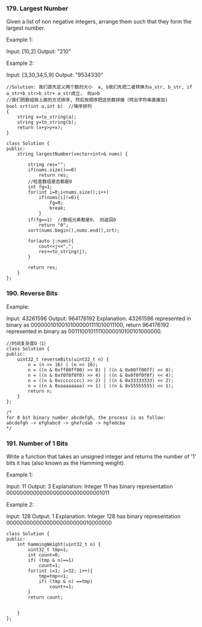 ### 179. Largest Number
Given a list of non negative integers, arrange them such that they form the largest number.

Example 1:

Input: [10,2]
Output: "210"

Example 2:

Input: [3,30,34,5,9]
Output: "9534330"

```
//Solution: 我们首先定义两个数的大小  a, b我们先把二者转换为a_str, b_str, if a_str+b_str>b_str+ a_str成立， 则a>b
//我们把数组按上面的方式排序, 然后按顺序把这些数拼接（转出字符串直接加)
bool srt(int a,int b)  //降序排列
{
    string x=to_string(a);
    string y=to_string(b);
    return (x+y>y+x);
}

class Solution {
public:
    string largestNumber(vector<int>& nums) {
        
        string res="";
        if(nums.size()==0)
            return res;
        //检查数组是否都是0
        int fg=1;
        for(int i=0;i<nums.size();i++)
            if(nums[i]!=0){ 
                fg=0; 
                break; 
            }
        if(fg==1)  //数组元素都是0， 则返回0
            return "0"; 
        sort(nums.begin(),nums.end(),srt);
        
        for(auto j:nums){
            cout<<j<<",";
            res+=to_string(j);
        }
        
        return res;
    }
};
```
### 190. Reverse Bits
Example:

Input: 43261596
Output: 964176192
Explanation: 43261596 represented in binary as 00000010100101000001111010011100, 
             return 964176192 represented in binary as 00111001011110000010100101000000.
```
//时间复杂度O（1）
class Solution {
public:
    uint32_t reverseBits(uint32_t n) {
        n = (n >> 16) | (n << 16);
        n = ((n & 0xff00ff00) >> 8) | ((n & 0x00ff00ff) << 8);
        n = ((n & 0xf0f0f0f0) >> 4) | ((n & 0x0f0f0f0f) << 4);
        n = ((n & 0xcccccccc) >> 2) | ((n & 0x33333333) << 2);
        n = ((n & 0xaaaaaaaa) >> 1) | ((n & 0x55555555) << 1);
        return n;
    }
};

/*
for 8 bit binary number abcdefgh, the process is as follow:
abcdefgh -> efghabcd -> ghefcdab -> hgfedcba
*/
```

### 191. Number of 1 Bits
Write a function that takes an unsigned integer and returns the number of '1' bits it has (also known as the Hamming weight).

Example 1:

Input: 11
Output: 3
Explanation: Integer 11 has binary representation 00000000000000000000000000001011 

Example 2:

Input: 128
Output: 1
Explanation: Integer 128 has binary representation 00000000000000000000000010000000
```
class Solution {
public:
    int hammingWeight(uint32_t n) {
        uint32_t tmp=1;
        int count=0;
        if( (tmp & n)==1)
            count=1;
        for(int i=1; i<32; i++){
            tmp=tmp<<1;
            if( (tmp & n) ==tmp)
                count+=1;
        }
        return count;
        
        
    }
};
         
```

